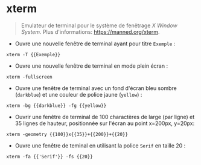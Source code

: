 # xterm

> Emulateur de terminal pour le système de fenêtrage _X Window System_.
> Plus d'informations: <https://manned.org/xterm>.

- Ouvre une nouvelle fenêtre de terminal ayant pour titre `Exemple` : 

`xterm -T {{Exemple}}`

- Ouvre une nouvelle fenêtre de terminal en mode plein écran :

`xterm -fullscreen`

- Ouvre une fenêtre de terminal avec un fond d'écran bleu sombre (`darkblue`) et une couleur de police jaune (`yellow`) :
 
`xterm -bg {{darkblue}} -fg {{yellow}}`

- Ouvrir une fenêtre de terminal de 100 charactères de large (par ligne) et 35 lignes de hauteur, positionnée sur l'écran au point x=200px, y=20px:
 
`xterm -geometry {{100}}x{{35}}+{{200}}+{{20}}`

- Ouvre une fenêtre de teminal en utilisant la police `Serif` en taille 20 :

`xterm -fa {{'Serif'}} -fs {{20}}`
